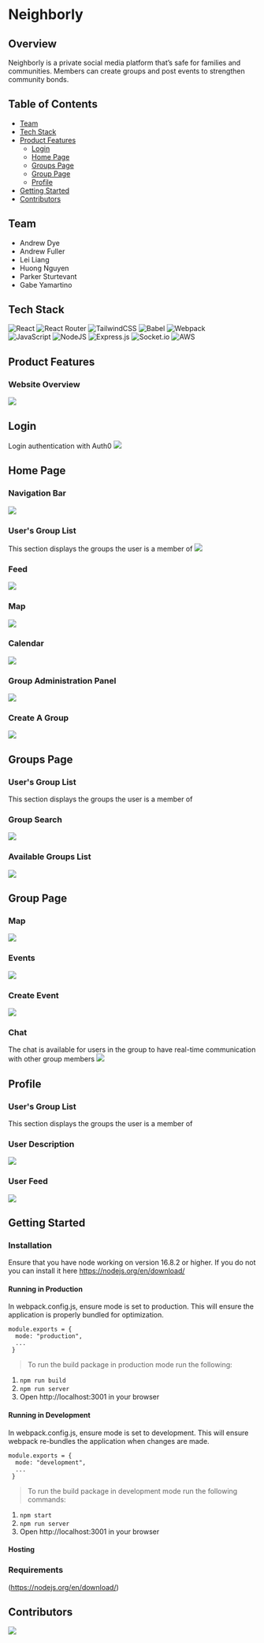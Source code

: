 # Neighborly


## Overview
Neighborly is a private social media platform that’s safe for families and communities. Members can create groups and post events to strengthen community bonds.


## Table of Contents
* [Team](https://github.com/Neighborly-Saffron/Neighborly/tree/development#team)
* [Tech Stack](https://github.com/Neighborly-Saffron/Neighborly/tree/development#tech-stack)  
* [Product Features](https://github.com/Neighborly-Saffron/Neighborly/tree/development#product-features)
  * [Login](https://github.com/Neighborly-Saffron/Neighborly/tree/development#login)
  * [Home Page](https://github.com/Neighborly-Saffron/Neighborly/tree/development#home-page)
  * [Groups Page](https://github.com/Neighborly-Saffron/Neighborly/tree/development#groups-page)
  * [Group Page](https://github.com/Neighborly-Saffron/Neighborly/tree/development#group-page)
  * [Profile](https://github.com/Neighborly-Saffron/Neighborly/tree/development#profile)
* [Getting Started](https://github.com/Neighborly-Saffron/Neighborly/tree/development#product-features)  
* [Contributors](https://github.com/Neighborly-Saffron/Neighborly/tree/development#contributors)


## Team
* Andrew Dye
* Andrew Fuller
* Lei Liang
* Huong Nguyen
* Parker Sturtevant
* Gabe Yamartino


## Tech Stack
![React](https://img.shields.io/badge/react-%2320232a.svg?style=for-the-badge&logo=react&logoColor=%2361DAFB)
![React Router](https://img.shields.io/badge/React_Router-CA4245?style=for-the-badge&logo=react-router&logoColor=white)
![TailwindCSS](https://img.shields.io/badge/tailwindcss-%2338B2AC.svg?style=for-the-badge&logo=tailwind-css&logoColor=white)
![Babel](https://img.shields.io/badge/Babel-F9DC3e?style=for-the-badge&logo=babel&logoColor=black)
![Webpack](https://img.shields.io/badge/webpack-%238DD6F9.svg?style=for-the-badge&logo=webpack&logoColor=black)  
![JavaScript](https://img.shields.io/badge/javascript-%23323330.svg?style=for-the-badge&logo=javascript&logoColor=%23F7DF1E)
![NodeJS](https://img.shields.io/badge/node.js-6DA55F?style=for-the-badge&logo=node.js&logoColor=white)
![Express.js](https://img.shields.io/badge/express.js-%23404d59.svg?style=for-the-badge&logo=express&logoColor=%2361DAFB)
![Socket.io](https://img.shields.io/badge/Socket.io-black?style=for-the-badge&logo=socket.io&badgeColor=010101)
![AWS](https://img.shields.io/badge/AWS-%23FF9900.svg?style=for-the-badge&logo=amazon-aws&logoColor=white)


## Product Features


### Website Overview
![](./readMeAssets/overview.gif)


## Login

Login authentication with Auth0
![](./readMeAssets/authentication.gif)


## Home Page

### Navigation Bar
![](./readMeAssets/navbar.gif)

### User's Group List
This section displays the groups the user is a member of
![](./readMeAssets/userGroups.png)

### Feed
![](./readMeAssets/homeFeed.gif)

### Map
![](./readMeAssets/homeMap.gif)

### Calendar
![](./readMeAssets/homeCalendar.gif)

### Group Administration Panel
![](./readMeAssets/groupAdminModal.gif)

### Create A Group
![](./readMeAssets/createGroup.gif)


## Groups Page

### User's Group List
This section displays the groups the user is a member of
![]()

### Group Search
![](./readMeAssets/searchAvailableGroups.gif)

### Available Groups List
![](./readMeAssets/availableGroups.gif)


## Group Page

### Map
![](./readMeAssets/groupMap.gif)

### Events
![](./readMeAssets/groupCalendar.gif)

### Create Event
![](./readMeAssets/createEvent.gif)

### Chat
The chat is available for users in the group to have real-time communication with other group members
![](./readMeAssets/groupChat.gif)


## Profile

### User's Group List
This section displays the groups the user is a member of
![]()

### User Description
![](./readMeAssets/profile.png)

### User Feed
![](./readMeAssets/profileFeed.gif)


## Getting Started

### Installation

Ensure that you have node working on version 16.8.2 or higher. If you do not you can install it here https://nodejs.org/en/download/


#### Running in Production
In webpack.config.js, ensure mode is set to production. This will ensure the application is properly bundled for optimization.
```
module.exports = {
  mode: "production",
  ...
 }
```
>To run the build package in production mode run the following:
1. ` npm run build `
2. ` npm run server `
3. Open http://localhost:3001 in your browser

#### Running in Development
In webpack.config.js, ensure mode is set to development. This will ensure webpack re-bundles the application when changes are made.
```
module.exports = {
  mode: "development",
  ...
 }
```
>To run the build package in development mode run the following commands:
1. ` npm start `
2. ` npm run server `
3. Open http://localhost:3001 in your browser


#### Hosting



### Requirements
(https://nodejs.org/en/download/)


## Contributors
<a href="https://github.com/Neighborly-Saffron/Neighborly/graphs/contributors">
  <img src="https://contrib.rocks/image?repo=Neighborly-Saffron/Neighborly" />
</a>
